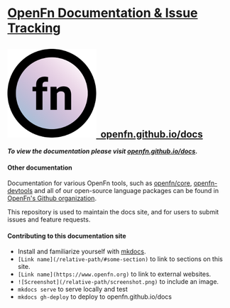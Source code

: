 # [OpenFn Documentation & Issue Tracking](https://openfn.github.io/docs)

## [![Logo](/docs/images/round-logo.png)&nbsp;&nbsp;openfn.github.io/docs](https://openfn.github.io/docs)

**_To view the documentation please visit
[openfn.github.io/docs](https://openfn.github.io/docs)._**

#### Other documentation

Documentation for various OpenFn tools, such as
[openfn/core](https://github.com/OpenFn/core),
[openfn-devtools](https://github.com/OpenFn/openfn-devtools) and all of our
open-source language packages can be found in
[OpenFn's Github organization](https://github.com/OpenFn).

This repository is used to maintain the docs site, and for users to submit
issues and feature requests.

#### Contributing to this documentation site

- Install and familiarize yourself with [mkdocs](https://www.mkdocs.org/).
- `[Link name](/relative-path/#some-section)` to link to sections on this site.
- `[Link name](https://www.openfn.org)` to link to external websites.
- `![Screenshot](/relative-path/screenshot.png)` to include an image.
- `mkdocs serve` to serve locally and test
- `mkdocs gh-deploy` to deploy to openfn.github.io/docs
